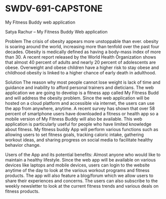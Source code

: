 # SWDV-691-CAPSTONE
My Fitness Buddy web application

Satya Rachur – My Fitness Buddy Web application

Problem 
The crisis of obesity appears more unstoppable than ever. obesity is soaring around the world, increasing more than tenfold over the past four decades. Obesity is medically defined as having a body-mass index of more than 30. A recent report released by the World Health Organization shows that almost 40 percent of adults and nearly 20 percent of adolescents are obese. Overweight and obese children have a higher risk to stay obese and childhood obesity is linked to a higher chance of early death in adulthood. 

Solution 
The reason why most people cannot lose weight is lack of time and guidance and inability to afford personal trainers and dieticians. The web application we are going to develop is a fitness app called My Fitness Budd and will address the obesity problem. Since the web application will be hosted on a cloud platform and accessible via internet, the users can use the app from anywhere, anytime. A recent survey has shown that over 58 percent of smartphone users have downloaded a fitness or health app so a mobile version of My Fitness Buddy will also be available.  This web application is particularly useful for people who have limited knowledge about fitness. My fitness buddy App will perform various functions such as allowing users to set fitness goals, tracking caloric intake, gathering workout ideas, and sharing progress on social media to facilitate healthy behavior change. 


Users of the App and its potential benefits: Almost anyone who would like to maintain a healthy lifestyle. Since the web app will be available on various devices like laptops and mobile devices, users can login to the website anytime of the day to look at the various workout programs and fitness products. The app will also feature a blog/forum which we allow users to share their experiences and concerns. The users can also subscribe to the weekly newsletter to look at the current fitness trends and various deals on fitness products.
